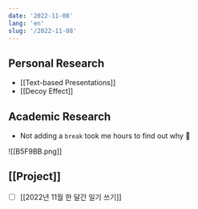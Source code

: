 ```yaml
---
date: '2022-11-08'
lang: 'en'
slug: '/2022-11-08'
---
```


## Personal Research

- [[Text-based Presentations]]
- [[Decoy Effect]]

## Academic Research

- Not adding a `break` took me hours to find out why 😬

![[B5F9BB.png]]

## [[Project]]

- [ ] [[2022년 11월 한 달간 일기 쓰기]]
